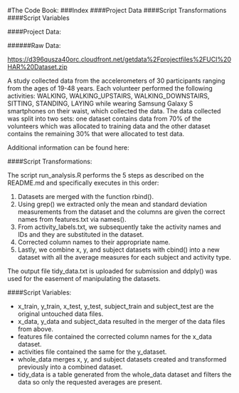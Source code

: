 
#The Code Book:
###Index
####Project Data
####Script Transformations
####Script Variables

####Project Data:

######Raw Data:

https://d396qusza40orc.cloudfront.net/getdata%2Fprojectfiles%2FUCI%20HAR%20Dataset.zip

A study collected data from the accelerometers of 30 participants ranging from the ages of 19-48 years. Each volunteer performed the following activities: WALKING, WALKING_UPSTAIRS, WALKING_DOWNSTAIRS, SITTING, STANDING, LAYING while wearing Samsung Galaxy S smartphones on their waist, which collected the data. The data collected was split into two sets: one dataset contains data from 70% of the volunteers which was allocated to training data and the other dataset contains the remaining 30% that were allocated to test data.

Additional information can be found here:

####Script Transformations:

The script run_analysis.R performs the 5 steps as described on the README.md and specifically executes in this order:

1. Datasets are merged with the function rbind().
2. Using grep() we extracted only the mean and standard deviation measurements from the dataset and the columns are given the correct names from features.txt via names().
3. From activity_labels.txt, we subsequently take the activity names and IDs and they are substituted in the dataset.
4. Corrected column names to their appropriate name. 
5. Lastly, we combine x, y, and subject datasets with cbind() into a new dataset with all the average measures for each subject and activity type. 

The output file tidy_data.txt is uploaded for submission and ddply() was used for the easement of manipulating the datasets.

####Script Variables:

* x_train, y_train, x_test, y_test, subject_train and subject_test are the original untouched data files.
* x_data, y_data and subject_data resulted in the merger of the data files from above.
* features file contained the corrected column names for the x_data dataset.
* activities file contained the same for the y_dataset.
* whole_data merges x, y, and subject datasets created and transformed previously into a combined dataset.
* tidy_data is a table generated from the whole_data dataset and filters the data so only the requested averages are present.
